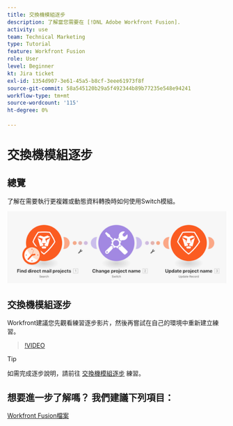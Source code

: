 ```yaml
---
title: 交換機模組逐步
description: 了解當您需要在 [!DNL Adobe Workfront Fusion].
activity: use
team: Technical Marketing
type: Tutorial
feature: Workfront Fusion
role: User
level: Beginner
kt: Jira ticket
exl-id: 1354d907-3e61-45a5-b8cf-3eee61973f8f
source-git-commit: 58a545120b29a5f492344b89b77235e548e94241
workflow-type: tm+mt
source-wordcount: '115'
ht-degree: 0%

---
```


# 交換機模組逐步

## 總覽

了解在需要執行更複雜或動態資料轉換時如何使用Switch模組。

![使用開關模組的影像](assets/beyond-basic-modules-4.png)

## 交換機模組逐步

Workfront建議您先觀看練習逐步影片，然後再嘗試在自己的環境中重新建立練習。

>[!VIDEO](https://video.tv.adobe.com/v/335290/?quality=12)

>[!TIP]
>
>如需完成逐步說明，請前往 [交換機模組逐步](https://experienceleague.adobe.com/docs/workfront-learn/tutorials-workfront/fusion/exercises/switch-module.html?lang=en) 練習。


## 想要進一步了解嗎？ 我們建議下列項目：

[Workfront Fusion檔案](https://experienceleague.adobe.com/docs/workfront/using/adobe-workfront-fusion/workfront-fusion-2.html?lang=en)
